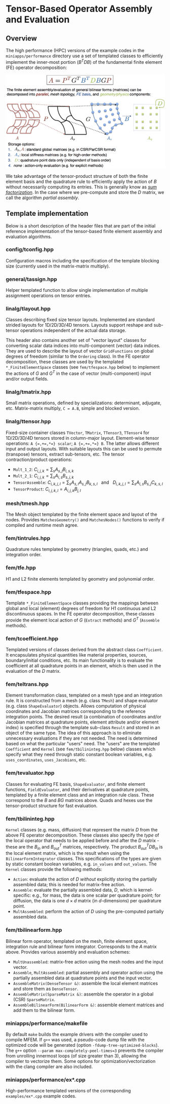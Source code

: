 # Tensor-Based Operator Assembly and Evaluation

## Overview

The high performance (HPC) versions of the example codes in the `miniapps/performance` directory
use a set of templated classes to efficiently implement the inner-most portion
($B^T D B$) of the fundamental finite element (FE) operator decomposition:

![](img/FEDecomposition.png)

We take advantage of the tensor-product structure of both the finite element
basis and the quadrature rule to efficiently apply the action of $B$ without
necessarily computing its entries. This is generally know as _[sum
factorization](
http://www.sciencedirect.com/science/article/pii/0021999180900054)_.
In the case where we pre-compute and store the $D$ matrix, we call the algorithm
_partial assembly_.

## Template implementation

Below is a short description of the header files that are part of the initial
reference implementation of the tensor-based finite element assembly and
evaluation algorithms.

### config/tconfig.hpp
   Configuration macros including the specification of the template blocking
   size (currently used in the matrix-matrix multiply).

### general/tassign.hpp
   Helper templated function to allow single implementation of multiple
   assignment operations on tensor entries.

### linalg/tlayout.hpp
   Classes describing fixed size tensor layouts. Implemented are standard
   strided layouts for 1D/2D/3D/4D tensors. Layouts support reshape and
   sub-tensor operations independent of the actual data storage.

   This header also contains another set of "vector layout" classes for
   converting scalar data indices into multi-component (vector) data indices.
   They are used to describe the layout of vector `GridFunctions` on global
   degrees of freedom (similar to the `Ordering` class). In the FE operator
   decomposition, these classes are used by the templated `*_FiniteElementSpace`
   classes (see `fem/tfespace.hpp` below) to implement the actions of $G$ and
   $G^T$ in the case of vector (multi-component) input and/or output fields.

### linalg/tmatrix.hpp
   Small matrix operations, defined by specializations: determinant, adjugate,
   etc. Matrix-matrix multiply, `C = A.B`, simple and blocked version.

### linalg/ttensor.hpp
   Fixed-size container classes `TVector`, `TMatrix`, `TTensor3`, `TTensor4` for
   1D/2D/3D/4D tensors stored in column-major layout.
   Element-wise tensor operations: `A {=,+=,*=} scalar`; `A {=,+=,*=} B`.  The
   latter allows different input and output layouts. With suitable layouts this
   can be used to permute (transpose) tensors, extract sub-tensors, etc.
   The tensor contraction/product operations:

   - `Mult_1_2`: $C_{i,j,k} = \sum_s A_{s,j} B_{i,s,k}$
   - `Mult_2_1`: $C_{i,j,k} = \sum_s A_{i,s} B_{s,j,k}$
   - `TensorAssemble`: $C_{i,k,j,l} = \sum_s A_{s,i} A_{s,j} B_{k,s,l}~~$ and
     $~~D_{i,k,j,l} = \sum_s A_{i,s} B_{s,j} C_{k,s,l}$
   - `TensorProduct`: $C_{i,j,k,l} = A_{i,j,k} B_{j,l}$

### mesh/tmesh.hpp
   The Mesh object templated by the finite element space and layout of the
   nodes. Provides `MatchesGeometry()` and `MatchesNodes()` functions to verify
   if compiled and runtime mesh agree.

### fem/tintrules.hpp
   Quadrature rules templated by geometry (triangles, quads, etc.) and
   integration order.

### fem/tfe.hpp
   H1 and L2 finite elements templated by geometry and polynomial order.

### fem/tfespace.hpp
   Template `*_FiniteElementSpace` classes providing the mappings between global
   and local (element) degrees of freedom for H1 continuous and L2 discontinuous
   spaces. In the FE operator decomposition, these classes provide the element
   local action of $G$ (`Extract` methods) and $G^T$ (`Assemble` methods).

### fem/tcoefficient.hpp
   Templated versions of classes derived from the abstract class `Coefficient`.
   It encapsulates physical quantities like material properties, sources,
   boundary/initial conditions, etc. Its main functionality is to evaluate the
   coefficient at all quadrature points in an element, which is then used in the
   evaluation of the $D$ matrix.

### fem/teltrans.hpp
   Element transformation class, templated on a mesh type and an integration
   rule. It is constructed from a mesh (e.g. class `TMesh`) and shape evaluator
   (e.g. class `ShapeEvaluator`) objects. Allows computation of physical
   coordinates and Jacobian matrices corresponding to the reference integration
   points. The desired result (a combination of coordinates and/or Jacobian
   matrices at quadrature points, element attribute and/or element index) is
   specified through the template sub-class `Result` and stored in an object of
   the same type. The idea of this approach is to eliminate unnecessary
   evaluations if they are not needed. The need is determined based on what the
   particular "users" need. The "users" are the templated `Coefficient` and
   `Kernel` (see `fem/tbilininteg.hpp` below) classes which specify what they
   need through static constant boolean variables, e.g. `uses_coordinates`,
   `uses_Jacobians`, etc.

### fem/tevaluator.hpp
   Classes for evaluating FE basis, `ShapeEvaluator`, and finite element
   functions, `FieldEvaluator`, and their derivatives at quadrature points,
   templated by a finite element class and an integration rule class. These
   correspond to the $B$ and $BG$ matrices above. Quads and hexes use the
   tensor-product structure for fast evaluation.

### fem/tbilininteg.hpp
   `Kernel` classes (e.g. mass, diffusion) that represent the matrix $D$ from
   the above FE operator decomposition. These classes also specify the _type_ of
   the local operator that needs to be applied before and after the $D$ matrix -
   these are the $B_{in}$ and $B^T_{out}$ matrices, respectively. The product
   $B^T_{out} D B_{in}$ is the local element matrix, which is the result when
   using the `BilinearFormIntegrator` classes. This specifications of the types
   are given by static constant boolean variables, e.g. `in_values` and
   `out_values`. The `Kernel` classes provide the following methods:

   - `Action`: evaluate the action of $D$ _without_ explicitly storing the
     partially assembled data; this is needed for matrix-free action.
   - `Assemble`: evaluate the partially assembled data, $D$, which is
     kernel-specific: e.g., for mass, the data is one scalar per quadrature
     point; for diffusion, the data is one $d\times d$ matrix (in $d$-dimensions)
     per quadrature point.
   - `MultAssembled`: perform the action of $D$ using the pre-computed partially
     assembled data.

### fem/tbilinearform.hpp
   Bilinear form operator, templated on the mesh, finite element space,
   integration rule and bilinear form integrator. Corresponds to the $A$ matrix
   above. Provides various assembly and evaluation schemes:

   - `MultUnassembled`: matrix-free action using the mesh nodes and the input
     vector.
   - `Assemble`, `MultAssembled`: partial assembly and operator action using the
     partially assembled data at quadrature points and the input vector.
   - `AssembleMatrix(DenseTensor &)`: assemble the local element matrices and
     store them as `DenseTensor`.
   - `AssembleMatrix(SparseMatrix &)`: assemble the operator in a global (CSR)
     `SparseMatrix`.
   - `AssembleBilinearForm(BilinearForm &)`: assemble element matrices and add
     them to the bilinear form.

### miniapps/performance/makefile
   By default `make` builds the example drivers with the compiler used to
   compile MFEM. If `g++` was used, a pseudo-code dump file with the optimized
   code will be generated (option `-fdump-tree-optimized-blocks`). The `g++`
   option `--param max-completely-peel-times=3` prevents the compiler from
   unrolling innermost loops (of size greater than 3), allowing the compiler to
   vectorize them. Some options for optimization/vectorization with the clang
   compiler are also included.

### miniapps/performance/ex*.cpp
   High-performance templated versions of the corresponding `examples/ex*.cpp`
   example codes.

<script type="text/x-mathjax-config">MathJax.Hub.Config({TeX: {equationNumbers: {autoNumber: "all"}}, tex2jax: {inlineMath: [['$','$']]}});</script>
<script type="text/javascript" src="https://cdnjs.cloudflare.com/ajax/libs/mathjax/2.7.2/MathJax.js?config=TeX-AMS_HTML"></script>
